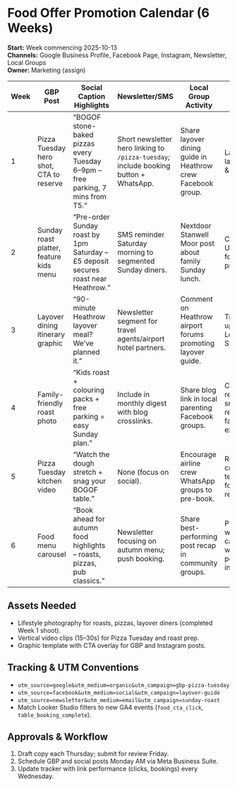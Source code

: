 # Food Offer Promotion Calendar (6 Weeks)

**Start:** Week commencing 2025-10-13  
**Channels:** Google Business Profile, Facebook Page, Instagram, Newsletter, Local Groups  
**Owner:** Marketing (assign)

| Week | GBP Post | Social Caption Highlights | Newsletter/SMS | Local Group Activity | Notes |
| --- | --- | --- | --- | --- | --- |
| 1 | Pizza Tuesday hero shot, CTA to reserve | “BOGOF stone-baked pizzas every Tuesday 6–9pm – free parking, 7 mins from T5.” | Short newsletter hero linking to `/pizza-tuesday`; include booking button + WhatsApp. | Share layover dining guide in Heathrow crew Facebook group. | Launch new layover page & blog posts. |
| 2 | Sunday roast platter, feature kids menu | “Pre-order Sunday roast by 1pm Saturday – £5 deposit secures roast near Heathrow.” | SMS reminder Saturday morning to segmented Sunday diners. | Nextdoor Stanwell Moor post about family Sunday lunch. | Capture UGC quote for social proof. |
| 3 | Layover dining itinerary graphic | “90-minute Heathrow layover meal? We’ve planned it.” | Newsletter segment for travel agents/airport hotel partners. | Comment on Heathrow airport forums promoting layover guide. | Track traffic uplift in Looker Studio. |
| 4 | Family-friendly roast photo | “Kids roast + colouring packs + free parking = easy Sunday plan.” | Include in monthly digest with blog crosslinks. | Share blog link in local parenting Facebook groups. | Collect review snippets referencing family experience. |
| 5 | Pizza Tuesday kitchen video | “Watch the dough stretch + snag your BOGOF table.” | None (focus on social). | Encourage airline crew WhatsApp groups to pre-book. | Request crew testimonials for GBP reviews. |
| 6 | Food menu carousel | “Book ahead for autumn food highlights – roasts, pizzas, pub classics.” | Newsletter focusing on autumn menu; push booking. | Share best-performing post recap in community groups. | Prep next 6-week calendar with performance insights. |

## Assets Needed
- Lifestyle photography for roasts, pizzas, layover diners (completed Week 1 shoot).
- Vertical video clips (15–30s) for Pizza Tuesday and roast prep.
- Graphic template with CTA overlay for GBP and Instagram posts.

## Tracking & UTM Conventions
- `utm_source=google&utm_medium=organic&utm_campaign=gbp-pizza-tuesday`
- `utm_source=facebook&utm_medium=social&utm_campaign=layover-guide`
- `utm_source=newsletter&utm_medium=email&utm_campaign=sunday-roast`
- Match Looker Studio filters to new GA4 events (`food_cta_click`, `table_booking_complete`).

## Approvals & Workflow
1. Draft copy each Thursday; submit for review Friday.
2. Schedule GBP and social posts Monday AM via Meta Business Suite.
3. Update tracker with link performance (clicks, bookings) every Wednesday.
